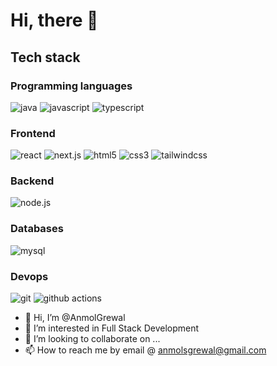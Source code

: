 # Hi, there 👋

## Tech stack
### Programming languages
![java](https://img.shields.io/badge/java-E34F26?style=for-the-badge&logoColor=white)
![javascript](https://img.shields.io/badge/javascript-F7DF1E?style=for-the-badge&logo=javascript&logoColor=black)
![typescript](https://img.shields.io/badge/typescript-3178C6?style=for-the-badge&logo=typescript&logoColor=white)
### Frontend
![react](https://img.shields.io/badge/react-61DAFB?style=for-the-badge&logo=react&logoColor=white)
![next.js](https://img.shields.io/badge/next.js-000000?style=for-the-badge&logo=nextdotjs&logoColor=black)
![html5](https://img.shields.io/badge/html5-E34F26?style=for-the-badge&logo=html5&logoColor=white)
![css3](https://img.shields.io/badge/css3-1572B6?style=for-the-badge&logo=css3&logoColor=black)
![tailwindcss](https://img.shields.io/badge/tailwind%20css-06B6D4?style=for-the-badge&logo=tailwindcss&logoColor=white)
### Backend
![node.js](https://img.shields.io/badge/node.js-339933?style=for-the-badge&logo=node.js&logoColor=white)
### Databases
![mysql](https://img.shields.io/badge/mysql-4479A1?style=for-the-badge&logo=mysql&logoColor=white)
### Devops
![git](https://img.shields.io/badge/git-F05032?style=for-the-badge&logo=git&logoColor=white)
![github actions](https://img.shields.io/badge/github%20actions-2088FF?style=for-the-badge&logo=githubactions&logoColor=black)

- 👋 Hi, I’m @AnmolGrewal
- 👀 I’m interested in Full Stack Development
- 💞️ I’m looking to collaborate on ...
- 📫 How to reach me by email @ anmolsgrewal@gmail.com
